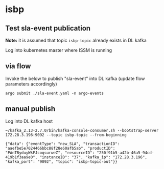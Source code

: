 # isbp

## Test sla-event publication

**Note:** it is assumed that topic `isbp-topic` already exists in DL kafka

Log into kubernetes master where ISSM is running

## via flow

Invoke the below to publish "sla-event" into DL kafka (update flow parameters accordingly)

```
argo submit ./sla-event.yaml -n argo-events
```

## manual publish

Log into DL kafka host

```
~/kafka_2.13-2.7.0/bin/kafka-console-consumer.sh --bootstrap-server 172.28.3.196:9092 --topic isbp-topic --from-beginning
```

```
{"data": {"eventType": "new_SLA", "transactionID": "aaefbe5e7024466bbc88f28e60afb5ab", "productID": "PAnTByduyWkFJcoqsurweZ", "resourceID": "250f91b5-a42b-46a5-94cd-419b1f3aa9e0", "instanceID": "37", "kafka_ip": "172.28.3.196", "kafka_port": "9092", "topic": "isbp-topic-out"}}
```
